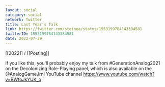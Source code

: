 ```yaml
---
layout: social
category: social
network: Twitter
title: Last Year's Talk
link: https://twitter.com/steinea/status/1553199784143384581
twitterID: 1553199784143384581
date: 2022-07-29
---
```


[[2022]] / [[Posting]]

If you like this, you'll probably enjoy my talk from #GenerationAnalog2021 on the Decolonizing Role-Playing panel, which is also available on the @AnalogGameJrnl YouTube channel <https://www.youtube.com/watch?v=BWfoJkYUK_o>
